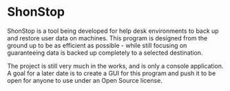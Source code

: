 # ShonStop

ShonStop is a tool being developed for help desk environments to back up and restore user data on machines. This program is designed from the ground up to be as efficient as possible - while still focusing on guaranteeing data is backed up completely to a selected destination.

The project is still very much in the works, and is only a console application. A goal for a later date is to create a GUI for this program and push it to be open for anyone to use under an Open Source license.
